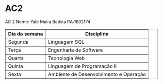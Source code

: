 # AC2
<html>
    <head>
               AC 2
    </head>
        <body>
	Nome: Yale Maira Batista RA:1802174
        </body>
 <table border="1">
         <tr>
<th>Dia da semana</th>
<th>Disciplina</th>
	 </tr>
<tr>
	<td>Segunda</td>
	<td> Linguagem SQL</td>
</tr>
<tr>
	<td>Terça</td>
	<td>Engenharia de Software</td>
</tr>
<tr>
	<td>Quarta</td>
	<td> Tecnologia Web</td>
</tr>
<tr>
	<td>Quinta</td>
	<td>  Linguagem de Programação II</td>
</tr>
<tr>
	<td>Sexta</td>
	<td> Ambiente de Desenvolvimento e Operação</td>
</tr>
</table>
</html>
